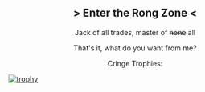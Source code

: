 <h2 align="center"> > Enter the Rong Zone < </h2>
 
  <p align="center"> Jack of all trades, master of <s>none</s> all </p>
  
  <p align="center"> That's it, what do you want from me? </p>

  <p align="center"> Cringe Trophies: </p>
 
[![trophy](https://github-profile-trophy.vercel.app/?username=Rongmario&theme=onedark)](https://github.com/ryo-ma/github-profile-trophy)
